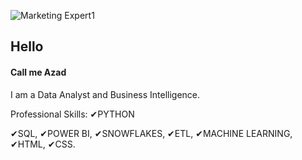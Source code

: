 ![Marketing Expert1](https://github.com/Azad2181/Azad2181/assets/121395998/05281bc8-f6db-485c-bbcc-9fd05ed330f6)

## Hello
#### Call me Azad
I am a Data Analyst and Business Intelligence. 

Professional Skills: 
✔PYTHON

✔SQL, 
✔POWER BI,
✔SNOWFLAKES, 
✔ETL, 
✔MACHINE LEARNING, 
✔HTML, 
✔CSS.












